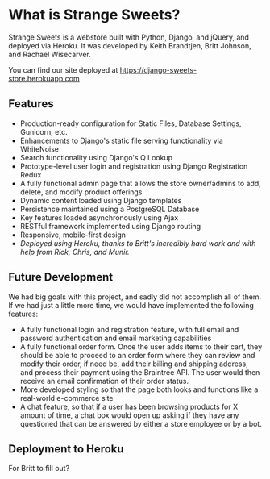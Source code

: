 # What is Strange Sweets?

Strange Sweets is a webstore built with Python, Django, and jQuery, and deployed via Heroku. It was developed by Keith Brandtjen, Britt Johnson, and Rachael Wisecarver.

You can find our site deployed at https://django-sweets-store.herokuapp.com 

## Features

- Production-ready configuration for Static Files, Database Settings, Gunicorn, etc.
- Enhancements to Django's static file serving functionality via WhiteNoise
- Search functionality using Django's Q Lookup
- Prototype-level user login and registration using Django Registration Redux
- A fully functional admin page that allows the store owner/admins to add, delete, and modify product offerings
- Dynamic content loaded using Django templates
- Persistence maintained using a PostgreSQL Database
- Key features loaded asynchronously using Ajax
- RESTful framework implemented using Django routing
- Responsive, mobile-first design
- *Deployed using Heroku, thanks to Britt's incredibly hard work and with help from Rick, Chris, and Munir.*

## Future Development

We had big goals with this project, and sadly did not accomplish all of them. If we had just a little more time, we would have implemented the following features:
- A fully functional login and registration feature, with full email and password authentication and email marketing capabilities
- A fully functional order form. Once the user adds items to their cart, they should be able to proceed to an order form where they can review and modify their order, if need be, add their billing and shipping address, and process their payment using the Braintree API. The user would then receive an email confirmation of their order status.
- More developed styling so that the page both looks and functions like a real-world e-commerce site
- A chat feature, so that if a user has been browsing products for X amount of time, a chat box would open up asking if they have any questioned that can be answered by either a store employee or by a bot.

## Deployment to Heroku

For Britt to fill out?
